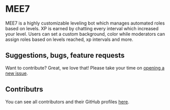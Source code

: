 # MEE7

MEE7 is a highly customizable leveling bot which manages automated roles based on levels. XP is earned by chatting every interval which increased your level. Users can set a custom background, color while moderators can assign roles based on levels reached, xp intervals and more.

## Suggestions, bugs, feature requests

Want to contribute? Great, we love that! Please take your time on [opening a new issue](https://github.com/SemperFortis/MEE7/issues/new).

## Contributrs

You can see all contributors and their GitHub profiles [here](https://github.com/SemperFortis/MEE7/graphs/contributors).